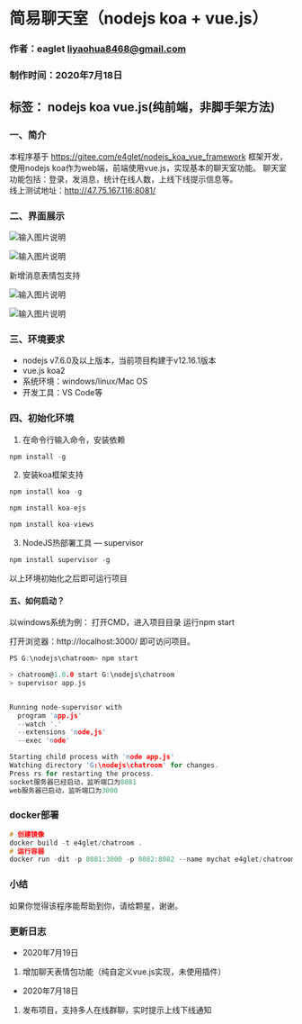 # 简易聊天室（nodejs koa + vue.js）
### 作者：eaglet liyaohua8468@gmail.com
### 制作时间：2020年7月18日

## 标签： nodejs koa vue.js(纯前端，非脚手架方法)

### 一、简介
  本程序基于 https://gitee.com/e4glet/nodejs_koa_vue_framework 框架开发，使用nodejs koa作为web端，前端使用vue.js，实现基本的聊天室功能。
  聊天室功能包括：登录，发消息，统计在线人数，上线下线提示信息等。  
  线上测试地址：http://47.75.167.116:8081/  


### 二、界面展示

![输入图片说明](https://images.gitee.com/uploads/images/2020/0719/003701_e203bf2b_1651640.png "2.png")

![输入图片说明](https://images.gitee.com/uploads/images/2020/0719/003502_ea2705ae_1651640.png "QQ图片20200719003428.png")

新增消息表情包支持  

![输入图片说明](https://images.gitee.com/uploads/images/2020/0719/155128_93be3911_1651640.png "2.png")

![输入图片说明](https://images.gitee.com/uploads/images/2020/0719/155136_fdd250a8_1651640.png "3.png")

    
### 三、环境要求
- nodejs v7.6.0及以上版本，当前项目构建于v12.16.1版本
- vue.js koa2
- 系统环境：windows/linux/Mac OS
- 开发工具：VS Code等

###  四、初始化环境
1. 在命令行输入命令，安装依赖
```c
npm install -g
```

2. 安装koa框架支持
```c
npm install koa -g

npm install koa-ejs

npm install koa-views
``` 

3. NodeJS热部署工具 — supervisor
```c
npm install supervisor -g
```

以上环境初始化之后即可运行项目


#### 五、如何启动？
以windows系统为例：
打开CMD，进入项目目录
运行npm start

打开浏览器：http://localhost:3000/
即可访问项目。
```c
PS G:\nodejs\chatroom> npm start

> chatroom@1.0.0 start G:\nodejs\chatroom
> supervisor app.js


Running node-supervisor with
  program 'app.js'
  --watch '.'
  --extensions 'node,js'
  --exec 'node'

Starting child process with 'node app.js'
Watching directory 'G:\nodejs\chatroom' for changes.
Press rs for restarting the process.
socket服务器已经启动，监听端口为8081
web服务器已启动，监听端口为3000

```

### docker部署

```c
# 创建镜像
docker build -t e4glet/chatroom .
# 运行容器
docker run -dit -p 8081:3000 -p 8082:8082 --name mychat e4glet/chatroom
```

### 小结
如果你觉得该程序能帮助到你，请给颗星，谢谢。


### 更新日志

- 2020年7月19日
1. 增加聊天表情包功能（纯自定义vue.js实现，未使用插件）

- 2020年7月18日
1. 发布项目，支持多人在线群聊，实时提示上线下线通知
